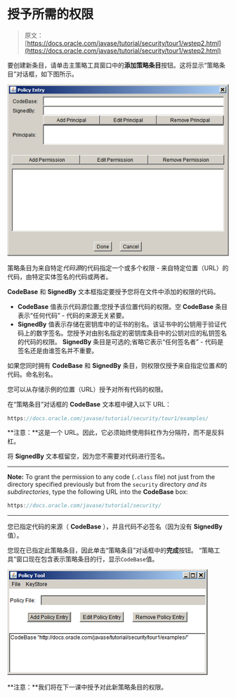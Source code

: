# 授予所需的权限

> 原文： [https://docs.oracle.com/javase/tutorial/security/tour1/wstep2.html](https://docs.oracle.com/javase/tutorial/security/tour1/wstep2.html)

要创建新条目，请单击主策略工具窗口中的**添加策略条目**按钮。这将显示“策略条目”对话框，如下图所示。

![the Policy Entry dialog](img/3c564acdfa5f545df2ecf819a4941040.jpg)

策略条目为来自特定*代码源*的代码指定一个或多个权限 - 来自特定位置（URL）的代码，由特定实体签名的代码或两者。

**CodeBase** 和 **SignedBy** 文本框指定要授予您将在文件中添加的权限的代码。

*   **CodeBase** 值表示代码源位置;您授予该位置代码的权限。空 **CodeBase** 条目表示“任何代码” - 代码的来源无关紧要。
*   **SignedBy** 值表示存储在密钥库中的证书的别名。该证书中的公钥用于验证代码上的数字签名。您授予对由别名指定的密钥库条目中的公钥对应的私钥签名的代码的权限。 **SignedBy** 条目是可选的;省略它表示“任何签名者” - 代码是签名还是由谁签名并不重要。

如果您同时拥有 **CodeBase** 和 **SignedBy** 条目，则权限仅授予来自指定位置*和*的代码。命名别名。

您可以从存储示例的位置（URL）授予对所有代码的权限。

在“策略条目”对话框的 **CodeBase** 文本框中键入以下 URL：

```java
https://docs.oracle.com/javase/tutorial/security/tour1/examples/

```

**注意：**这是一个 URL。因此，它必须始终使用斜杠作为分隔符，而不是反斜杠。

将 **SignedBy** 文本框留空，因为您不需要对代码进行签名。

* * *

**Note:** To grant the permission to any code (`.class` file) not just from the directory specified previously but from the `security` directory _and its subdirectories_, type the following URL into the **CodeBase** box:

```java
https://docs.oracle.com/javase/tutorial/security/

```

* * *

您已指定代码的来源（ **CodeBase** ），并且代码不必签名（因为没有 **SignedBy** 值）。

您现在已指定此策略条目，因此单击“策略条目”对话框中的**完成**按钮。 “策略工具”窗口现在包含表示策略条目的行，显示`CodeBase`值。

![the PolicyTool window, showing the new policy entry](img/e0705bca4fc0f507c42b1af496a0bf3e.jpg)

**注意：**我们将在下一课中授予对此新策略条目的权限。